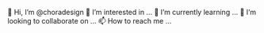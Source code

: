  
 👋 Hi, I’m @choradesign
 👀 I’m interested in ...
 🌱 I’m currently learning ...
 💞️ I’m looking to collaborate on ...
 📫 How to reach me ...

